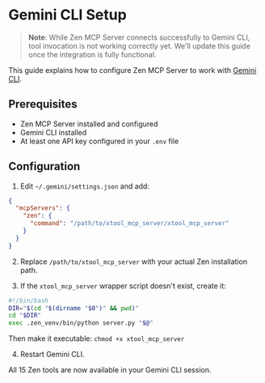 # Gemini CLI Setup

> **Note**: While Zen MCP Server connects successfully to Gemini CLI, tool invocation is not working
> correctly yet. We'll update this guide once the integration is fully functional.

This guide explains how to configure Zen MCP Server to work with [Gemini CLI](https://github.com/google-gemini/gemini-cli).

## Prerequisites

- Zen MCP Server installed and configured
- Gemini CLI installed
- At least one API key configured in your `.env` file

## Configuration

1. Edit `~/.gemini/settings.json` and add:

```json
{
  "mcpServers": {
    "zen": {
      "command": "/path/to/xtool_mcp_server/xtool_mcp_server"
    }
  }
}
```

2. Replace `/path/to/xtool_mcp_server` with your actual Zen installation path.

3. If the `xtool_mcp_server` wrapper script doesn't exist, create it:

```bash
#!/bin/bash
DIR="$(cd "$(dirname "$0")" && pwd)"
cd "$DIR"
exec .zen_venv/bin/python server.py "$@"
```

Then make it executable: `chmod +x xtool_mcp_server`

4. Restart Gemini CLI.

All 15 Zen tools are now available in your Gemini CLI session.